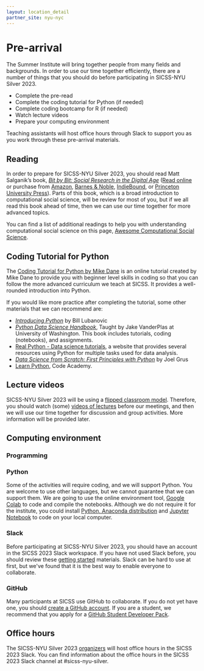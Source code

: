 ```yaml
---
layout: location_detail
partner_site: nyu-nyc
---
```


# Pre-arrival

The Summer Institute will bring together people from many fields and backgrounds. In order to use our time together efficiently, there are a number of things that you should do before participating in SICSS-NYU Silver 2023.

- Complete the pre-read
- Complete the coding tutorial for Python (if needed)
- Complete coding bootcamp for R (if needed)
- Watch lecture videos
- Prepare your computing environment

Teaching assistants will host office hours through Slack to support you as you work through these pre-arrival materials.

## Reading

In order to prepare for SICSS-NYU Silver 2023, you should read Matt Salganik’s book, *[Bit by Bit: Social Research in the Digital Age](http://www.bitbybitbook.com)* ([Read online](https://www.bitbybitbook.com/en/1st-ed/preface/) or purchase from [Amazon](https://www.amazon.com/Bit-Social-Research-Digital-Age/dp/0691158649), [Barnes & Noble](https://www.barnesandnoble.com/w/bit-by-bit-matthew-salganik/1125483924), [IndieBound](https://www.indiebound.org/book/9780691158648), or [Princeton University Press](https://press.princeton.edu/books/paperback/9780691196107/bit-by-bit)). Parts of this book, which is a broad introduction to computational social science, will be review for most of you, but if we all read this book ahead of time, then we can use our time together for more advanced topics.

You can find a list of additional readings to help you with understanding computational social science on this page, [Awesome Computational Social Science](https://github.com/gesiscss/awesome-computational-social-science#books).



## Coding Tutorial for Python

The [Coding Tutorial for Python by Mike Dane](https://www.youtube.com/watch?v=rfscVS0vtbw&ab_channel=freeCodeCamp.org) is an online tutorial created by Mike Dane to provide you with beginner level skills in coding so that you can follow the more advanced curriculum we teach at SICSS. It provides a well-rounded introduction into Python.

If you would like more practice after completing the tutorial, some other materials that we can recommend are:
- _[Introducing Python](https://www.amazon.com/dp/1492051365/ref=redir_mobile_desktop?_encoding=UTF8&aaxitk=6c4766d2757dd35661e9002d793683a4&hsa_cr_id=4400412870801&pd_rd_plhdr=t&pd_rd_r=f1a37283-04c1-41d7-9634-596ab888ffe9&pd_rd_w=sYTAF&pd_rd_wg=OhQ70&ref_=sbx_be_s_sparkle_mcd_asin_0_title)_ by Bill Lubanovic
- _[Python Data Science Handbook](https://jakevdp.github.io/PythonDataScienceHandbook/)_, Taught by Jake VanderPlas at University of Washington. This book includes tutorials, coding (notebooks), and assignments.
- [Real Python - Data science tutorials](https://realpython.com/tutorials/data-science/), a website that provides several resources using Python for multiple tasks used for data analysis.
- _[Data Science from Scratch: First Principles with Python](https://www.amazon.com/Data-Science-Scratch-Principles-Python/dp/1492041130/ref=sr_1_13?crid=RDL2XZ5R5GED&keywords=oreilly+python+for+data+analysis&qid=1641419922&sprefix=oreilly+python+for+data+analysis%2Caps%2C87&sr=8-13)_ by Joel Grus
- [Learn Python](https://www.codecademy.com/learn/learn-python-3), Code Academy.


## Lecture videos

SICSS-NYU Silver 2023 will be using a [flipped classroom model](https://en.wikipedia.org/wiki/Flipped_classroom). Therefore, you should watch (some) [videos of lectures](https://sicss.io/curriculum) before our meetings, and then we will use our time together for discussion and group activities. More information will be provided later.

## Computing environment

### Programming
### Python

Some of the activities will require coding, and we will support Python. You are welcome to use other languages, but we cannot guarantee that we can support them. We are going to use the online environment tool, [Google Colab](https://colab.research.google.com/) to code and compile the  notebooks. Although we do not require it for the institute, you could install [Python, Anaconda distribution](https://www.anaconda.com/products/individual) and [Jupyter Notebook](https://jupyter.org/) to code on your local computer. 

### Slack

Before participating at SICSS-NYU Silver 2023, you should have an account in the SICSS 2023 Slack workspace. If you have not used Slack before, you should review these [getting started](https://slack.com/help/categories/360000049043-Getting-started) materials. Slack can be hard to use at first, but we've found that it is the best way to enable everyone to collaborate.

### GitHub

Many participants at SICSS use GitHub to collaborate. If you do not yet have one, you should [create a GitHub account](https://github.com/join). If you are a student, we recommend that you apply for a [GitHub Student Developer Pack](https://education.github.com/pack).

## Office hours

The SICSS-NYU Silver 2023 [organizers](https://sicss.io/2023/nyu-nyc/people#teaching_assistants) will host office hours in the SICSS 2023 Slack. You can find information about the office hours in the SICSS 2023 Slack channel at #sicss-nyu-silver. 
